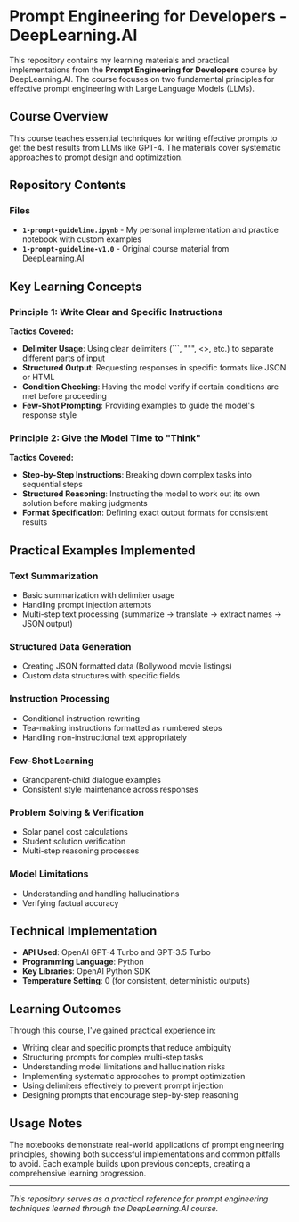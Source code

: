 # Prompt Engineering for Developers - DeepLearning.AI

This repository contains my learning materials and practical implementations from the **Prompt Engineering for Developers** course by DeepLearning.AI. The course focuses on two fundamental principles for effective prompt engineering with Large Language Models (LLMs).

## Course Overview

This course teaches essential techniques for writing effective prompts to get the best results from LLMs like GPT-4. The materials cover systematic approaches to prompt design and optimization.

## Repository Contents

### Files

- **`1-prompt-guideline.ipynb`** - My personal implementation and practice notebook with custom examples
- **`1-prompt-guideline-v1.0`** - Original course material from DeepLearning.AI

## Key Learning Concepts

### Principle 1: Write Clear and Specific Instructions

**Tactics Covered:**
- **Delimiter Usage**: Using clear delimiters (```, """, <>, etc.) to separate different parts of input
- **Structured Output**: Requesting responses in specific formats like JSON or HTML
- **Condition Checking**: Having the model verify if certain conditions are met before proceeding
- **Few-Shot Prompting**: Providing examples to guide the model's response style

### Principle 2: Give the Model Time to "Think"

**Tactics Covered:**
- **Step-by-Step Instructions**: Breaking down complex tasks into sequential steps
- **Structured Reasoning**: Instructing the model to work out its own solution before making judgments
- **Format Specification**: Defining exact output formats for consistent results

## Practical Examples Implemented

### Text Summarization
- Basic summarization with delimiter usage
- Handling prompt injection attempts
- Multi-step text processing (summarize → translate → extract names → JSON output)

### Structured Data Generation
- Creating JSON formatted data (Bollywood movie listings)
- Custom data structures with specific fields

### Instruction Processing
- Conditional instruction rewriting
- Tea-making instructions formatted as numbered steps
- Handling non-instructional text appropriately

### Few-Shot Learning
- Grandparent-child dialogue examples
- Consistent style maintenance across responses

### Problem Solving & Verification
- Solar panel cost calculations
- Student solution verification
- Multi-step reasoning processes

### Model Limitations
- Understanding and handling hallucinations
- Verifying factual accuracy

## Technical Implementation

- **API Used**: OpenAI GPT-4 Turbo and GPT-3.5 Turbo
- **Programming Language**: Python
- **Key Libraries**: OpenAI Python SDK
- **Temperature Setting**: 0 (for consistent, deterministic outputs)

## Learning Outcomes

Through this course, I've gained practical experience in:
- Writing clear and specific prompts that reduce ambiguity
- Structuring prompts for complex multi-step tasks
- Understanding model limitations and hallucination risks
- Implementing systematic approaches to prompt optimization
- Using delimiters effectively to prevent prompt injection
- Designing prompts that encourage step-by-step reasoning

## Usage Notes

The notebooks demonstrate real-world applications of prompt engineering principles, showing both successful implementations and common pitfalls to avoid. Each example builds upon previous concepts, creating a comprehensive learning progression.

---

*This repository serves as a practical reference for prompt engineering techniques learned through the DeepLearning.AI course.*
